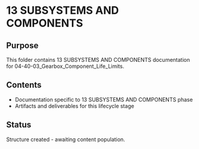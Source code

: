 # 13 SUBSYSTEMS AND COMPONENTS

## Purpose
This folder contains 13 SUBSYSTEMS AND COMPONENTS documentation for 04-40-03_Gearbox_Component_Life_Limits.

## Contents
- Documentation specific to 13 SUBSYSTEMS AND COMPONENTS phase
- Artifacts and deliverables for this lifecycle stage

## Status
Structure created - awaiting content population.
